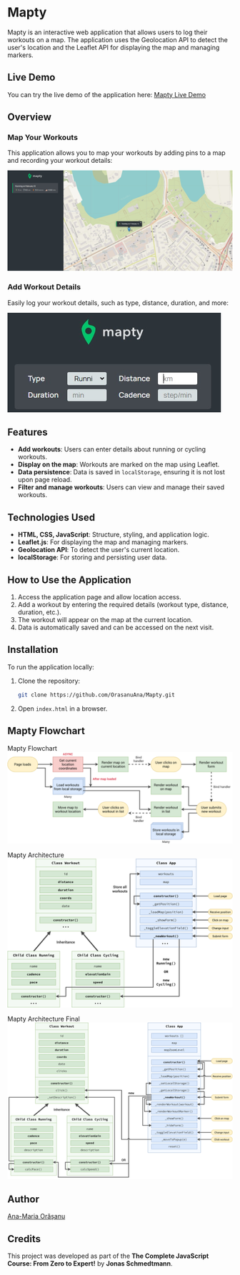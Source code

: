 # Mapty

Mapty is an interactive web application that allows users to log their workouts on a map. The application uses the Geolocation API to detect the user's location and the Leaflet API for displaying the map and managing markers.

## Live Demo
You can try the live demo of the application here: [Mapty Live Demo](https://orasanuana.github.io/Mapty/)

## Overview

### Map Your Workouts
This application allows you to map your workouts by adding pins to a map and recording your workout details:

![Workout on Map](https://github.com/OrasanuAna/Mapty/blob/master/Mapty_Pictures/workout_on_a_map.jpg)

### Add Workout Details
Easily log your workout details, such as type, distance, duration, and more:

![Add Workout](https://github.com/OrasanuAna/Mapty/blob/master/Mapty_Pictures/add_workout.jpg)


## Features
- **Add workouts**: Users can enter details about running or cycling workouts.
- **Display on the map**: Workouts are marked on the map using Leaflet.
- **Data persistence**: Data is saved in `localStorage`, ensuring it is not lost upon page reload.
- **Filter and manage workouts**: Users can view and manage their saved workouts.

## Technologies Used
- **HTML, CSS, JavaScript**: Structure, styling, and application logic.
- **Leaflet.js**: For displaying the map and managing markers.
- **Geolocation API**: To detect the user's current location.
- **localStorage**: For storing and persisting user data.

## How to Use the Application
1. Access the application page and allow location access.
2. Add a workout by entering the required details (workout type, distance, duration, etc.).
3. The workout will appear on the map at the current location.
4. Data is automatically saved and can be accessed on the next visit.

## Installation
To run the application locally:
1. Clone the repository:
   ```bash
   git clone https://github.com/OrasanuAna/Mapty.git
   ```
2. Open `index.html` in a browser.

## Mapty Flowchart
Mapty Flowchart
![Mapty Flowchart](https://github.com/OrasanuAna/Mapty/blob/master/Mapty-flowchart.png)

Mapty Architecture
![Mapty Architecture](https://github.com/OrasanuAna/Mapty/blob/master/Mapty-architecture-part-1.png)

Mapty Architecture Final
![Mapty Architecture Final](https://github.com/OrasanuAna/Mapty/blob/master/Mapty-architecture-final.png)


## Author
[Ana-Maria Orășanu](https://github.com/OrasanuAna)

## Credits
This project was developed as part of the **The Complete JavaScript Course: From Zero to Expert!** by **Jonas Schmedtmann**.

